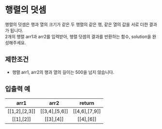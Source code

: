 # 행렬의 덧셈

행렬의 덧셈은 행과 열의 크기가 같은 두 행렬의 같은 행, 같은 열의 값을 서로 더한 결과가 됩니다.  
2개의 행렬 arr1과 arr2를 입력받아, 행렬 덧셈의 결과를 반환하는 함수, solution을 완성해주세요.

## 제한조건

- 행렬 arr1, arr2의 행과 열의 길이는 500을 넘지 않습니다.

## 입출력 예

| arr1 |	arr2 |	return |
| :------: | :------: | :-------: |
| [[1,2],[2,3]] |	[[3,4],[5,6]] |	[[4,6],[7,9]] |
| [[1],[2]] |	[[3],[4]] |	[[4],[6]] |
